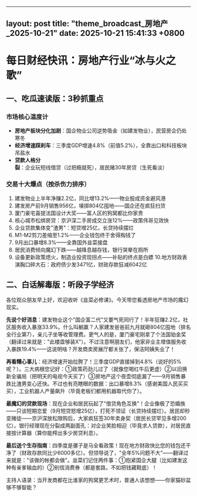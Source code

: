 
--- 
layout: post
title: "theme_broadcast_房地产_2025-10-21"
date: 2025-10-21 15:41:33 +0800
--- 

# 每日财经快讯：房地产行业“冰与火之歌”

## 一、吃瓜速读版：3秒抓重点

### 市场核心温度计
- **房地产板块分化加剧**：国企物业公司逆势吸金（如建发物业），民营房企仍处寒冬
- **经济增速踩刹车**：三季度GDP增速4.8%（前值5.2%），全靠出口和科技板块吊盐水
- **贷款人格分裂**：企业玩短线借贷（过把瘾就死），居民赌30年房贷（生死看淡）

### 交易十大爆点（按杀伤力排序）
1. 建发物业上半年净赚2.2亿，同比增13.2%——物业股成资金避风港
2. 建发房产前9月销售956亿，壕掷804亿囤地——国企还在疯狂扫货
3. 厦门豪宅喜提法国设计大奖——富人区的狗窝都比你家贵
4. 核心城市松绑房贷：京沪深二手房成交立涨12%——政策伟哥见效快
5. 企业贷款集体变"渣男"：短贷增25亿，长贷持续摆烂
6. M1-M2剪刀差缩至1.2%——企业钱包终于舍得掏钱了
7. 9月出口暴增8.3%——全靠国外韭菜接盘
8. 居民消费倾向魔幻下跌——越降息越存钱，银行哭晕在厕所
9. 设备更新政策熄火，制造业投资现拐点——补贴的终点是白嫖
10.地方财政表演胸口碎大石：政府债少发3471亿，财政存款狂减6042亿

## 二、白话解毒版：听段子学经济

各位观众朋友早上好，欢迎收听《韭菜必修课》。今天带您看透房地产市场的魔幻现实。

**先说个好消息**：建发物业这个"国企富二代"又要气死同行了！半年狂赚2.2亿，社区服务收入暴涨33.9%。什么叫躺赢？人家建发爸爸前九月就砸804亿囤地（排名全行业第7），亲儿子坐等收管理费。更气人的是，厦门豪宅刚拿了个法国铂金奖（翻译过来就是："此楼盘够装X"）。不过注意啊朋友们，他家非业主增值服务收入暴跌19.4%——这说明啥？开发商卖房展厅都关张了，保洁阿姨失业了！

**再看糟心事儿**：经济增速开始拉胯了！三季度GDP直接掉到4.8%（说好的5%呢？）。三大病根您记好：①政策药劲儿过了（就像您喝红牛后更虚）②以旧换新全骗局（把明天的电视今天买了）③房地产这个夜壶彻底漏了——9月销售暴跌比渣男变心还快。不过也有亮瞎眼的数据：出口暴增8.3%（感谢美国人民买买买），工业机器人产量飙升（毕竟老板们都用机器取代你了）。

**最魔幻的贷款现场**：现在企业和居民玩起了"借贷角色互换"！企业像极了恐婚族——只谈短期恋爱（9月短贷怒增25亿），打死不领证（长贷持续摆烂）。居民却秒变赌徒——京沪深放松限购后，大家疯狂签30年卖身契（居民长贷罕见多增200亿）。银行经理现在分裂成两副面孔：对企业笑脸相迎（毕竟求人贷款），对居民直接按计算器（算你能榨出多少房贷利息）。

**最后送个生存指南**：四季度是骡子是马全看政策！现在地方财政快比您的钱包还干净了（财政存款同比少6000多亿）。但领导说了，"全年5%问题不大"——翻译过来就是："该做的帐都会做"。韭菜们记住两件事：①抱紧国企大腿（比如建发这种有亲爹输血的）②别信消费券（都是套路，不如把钱藏鞋底）！

主持人语录：当开发商都在比谁家的狗窝更艺术时，普通人该想想——你家猫砂盆够不够智能？